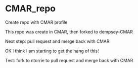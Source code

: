 # CMAR_repo
Create repo with CMAR profile

This repo was create in CMAR, then forked to dempsey-CMAR

Next step: pull request and merge back with CMAR

OK I think I am starting to get the hang of this!

Test: fork to ntorrie to pull request and merge back with CMAR
